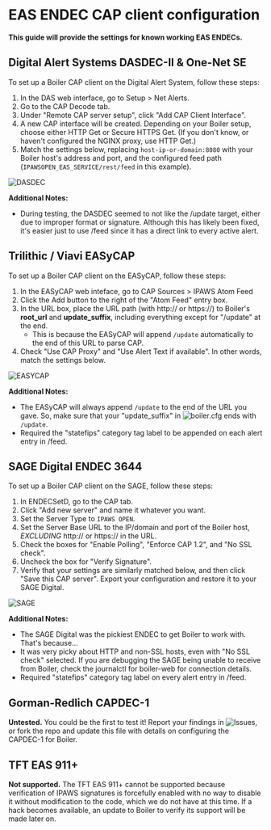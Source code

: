 # EAS ENDEC CAP client configuration
**This guide will provide the settings for known working EAS ENDECs.**

## Digital Alert Systems DASDEC-II & One-Net SE
To set up a Boiler CAP client on the Digital Alert System, follow these steps:
1. In the DAS web interface, go to Setup > Net Alerts.
2. Go to the CAP Decode tab.
3. Under "Remote CAP server setup", click "Add CAP Client Interface".
4. A new CAP interface will be created. Depending on your Boiler setup, choose either HTTP Get or Secure HTTPS Get. (If you don't know, or haven't configured the NGINX proxy, use HTTP Get.)
5. Match the settings below, replacing `host-ip-or-domain:8080` with your Boiler host's address and port, and the configured feed path (`IPAWSOPEN_EAS_SERVICE/rest/feed` in this example).

![DASDEC](https://github.com/MissMeridian/boiler/blob/main/docs/cap-dasdec.png)

**Additional Notes:**
- During testing, the DASDEC seemed to not like the /update target, either due to improper format or signature. Although this has likely been fixed, it's easier just to use /feed since it has a direct link to every active alert.

## Trilithic / Viavi EASyCAP
To set up a Boiler CAP client on the EASyCAP, follow these steps:
1. In the EASyCAP web inteface, go to CAP Sources > IPAWS Atom Feed
2. Click the Add button to the right of the "Atom Feed" entry box.
3. In the URL box, place the URL path (with http:// or https://) to Boiler's **root_url** and **update_suffix**, including everything except for "/update" at the end.
    - This is because the EASyCAP will append `/update` automatically to the end of this URL to parse CAP.
4. Check "Use CAP Proxy" and "Use Alert Text if available". In other words, match the settings below.

![EASYCAP](https://github.com/MissMeridian/boiler/blob/main/docs/cap-easycap.PNG)

**Additional Notes:**
- The EASyCAP will always append `/update` to the end of the URL you gave. So, make sure that your "update_suffix" in ![boiler.cfg](https://github.com/MissMeridian/boiler/blob/main/boiler.cfg) ends with `/update`.
- Required the "statefips" category tag label to be appended on each alert entry in /feed.

## SAGE Digital ENDEC 3644
To set up a Boiler CAP client on the SAGE, follow these steps:
1. In ENDECSetD, go to the CAP tab.
2. Click "Add new server" and name it whatever you want.
3. Set the Server Type to `IPAWS OPEN`.
4. Set the Server Base URL to the IP/domain and port of the Boiler host, *EXCLUDING* http:// or https:// in the URL.
5. Check the boxes for "Enable Polling", "Enforce CAP 1.2", and "No SSL check".
6. Uncheck the box for "Verify Signature".
7. Verify that your settings are similarly matched below, and then click "Save this CAP server". Export your configuration and restore it to your SAGE Digital.

![SAGE](https://github.com/MissMeridian/boiler/blob/main/docs/cap-sage.png)

**Additional Notes:**
- The SAGE Digital was the pickiest ENDEC to get Boiler to work with. That's because...
- It was very picky about HTTP and non-SSL hosts, even with "No SSL check" selected. If you are debugging the SAGE being unable to receive from Boiler, check the journalctl for boiler-web for connection details.
- Required "statefips" category tag label on every alert entry in /feed.

## Gorman-Redlich CAPDEC-1
**Untested.** You could be the first to test it! Report your findings in ![Issues](https://github.com/MissMeridian/boiler/issues), or fork the repo and update this file with details on configuring the CAPDEC-1 for Boiler.

## TFT EAS 911+
**Not supported.** The TFT EAS 911+ cannot be supported because verification of IPAWS signatures is forcefully enabled with no way to disable it without modification to the code, which we do not have at this time. If a hack becomes available, an update to Boiler to verify its support will be made later on.

